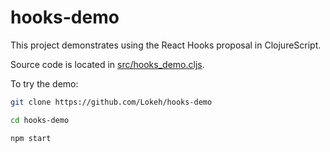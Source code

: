 # hooks-demo

This project demonstrates using the React Hooks proposal in ClojureScript.

Source code is located in [src/hooks_demo.cljs](src/hooks_demo.cljs).

To try the demo:

```bash
git clone https://github.com/Lokeh/hooks-demo

cd hooks-demo

npm start
```
